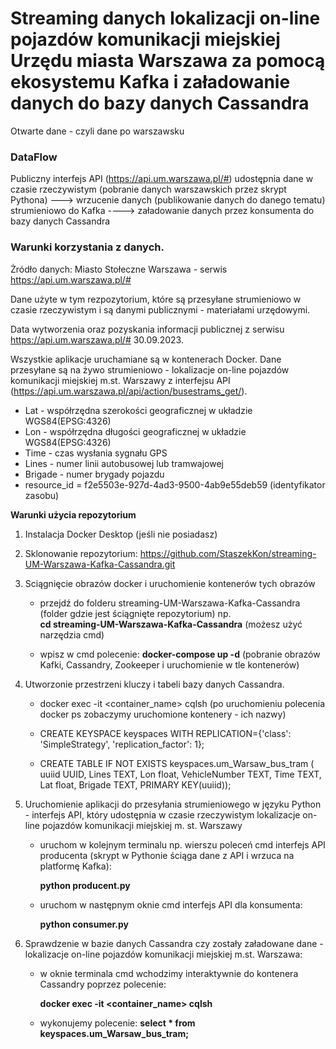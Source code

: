 # Streaming danych lokalizacji on-line pojazdów komunikacji miejskiej Urzędu miasta Warszawa za pomocą ekosystemu Kafka i załadowanie danych do bazy danych Cassandra
Otwarte dane - czyli dane po warszawsku

### DataFlow

Publiczny interfejs API (https://api.um.warszawa.pl/#) udostępnia dane  w czasie rzeczywistym (pobranie danych warszawskich przez skrypt Pythona) ---> wrzucenie danych (publikowanie danych do danego tematu) strumieniowo do  Kafka ----> załadowanie danych przez konsumenta do bazy danych Cassandra   



### Warunki korzystania z danych.
Żródło danych: Miasto Stołeczne Warszawa - serwis https://api.um.warszawa.pl/#

Dane użyte w tym rezpozytorium, które są przesyłane strumieniowo w czasie rzeczywistym i są danymi publicznymi - materiałami urzędowymi.

Data wytworzenia oraz pozyskania informacji publicznej z serwisu https://api.um.warszawa.pl/# 30.09.2023.

Wszystkie aplikacje uruchamiane są w kontenerach Docker. Dane przesyłane są na  żywo strumieniowo - lokalizacje on-line	pojazdów	komunikacji	miejskiej m.st. Warszawy  z interfejsu API (https://api.um.warszawa.pl/api/action/busestrams_get/).

+ Lat - współrzędna szerokości geograficznej w układzie WGS84(EPSG:4326)
+ Lon - współrzędna długości geograficznej w układzie WGS84(EPSG:4326)
+ Time - czas wysłania sygnału GPS
+ Lines - numer linii autobusowej lub tramwajowej
+ Brigade - numer brygady pojazdu
+ resource_id	=	f2e5503e-927d-4ad3-9500-4ab9e55deb59 (identyfikator zasobu)

**Warunki użycia repozytorium**

1) Instalacja Docker Desktop (jeśli nie posiadasz)
   
2) Sklonowanie repozytorium:
    https://github.com/StaszekKon/streaming-UM-Warszawa-Kafka-Cassandra.git

3) Sciągnięcie obrazów docker i uruchomienie kontenerów tych obrazów

     + przejdź  do folderu streaming-UM-Warszawa-Kafka-Cassandra (folder gdzie jest ściągnięte repozytorium)
   	  np. <br/>**cd streaming-UM-Warszawa-Kafka-Cassandra** (możesz użyć narzędzia cmd)
   
     + wpisz w cmd polecenie: **docker-compose up -d** (pobranie obrazów Kafki, Cassandry, Zookeeper i uruchomienie w tle kontenerów)
   
4) Utworzonie przestrzeni kluczy i tabeli bazy danych Cassandra.
   
   	+ docker exec -it <container_name> cqlsh (po uruchomieniu polecenia docker ps zobaczymy uruchomione kontenery - ich nazwy)
   
   	+ CREATE KEYSPACE keyspaces WITH REPLICATION={'class': 'SimpleStrategy', 'replication_factor': 1};

   	+  CREATE TABLE IF NOT EXISTS keyspaces.um_Warsaw_bus_tram (
        uuiid UUID,
        Lines TEXT,
        Lon float,
        VehicleNumber TEXT,
        Time TEXT,
        Lat float, 
        Brigade TEXT, 
        PRIMARY KEY(uuiid)); 
        
5)  Uruchomienie aplikacji do przesyłania strumieniowego w języku Python - interfejs API, który udostępnia w czasie rzeczywistym lokalizacje on-line pojazdów komunikacji miejskiej m. st. Warszawy
   
      + uruchom w kolejnym terminalu np. wierszu poleceń cmd interfejs API producenta (skrypt w Pythonie ściąga dane z API i wrzuca na platformę Kafka):

    	**python producent.py**
    
      + uruchom w następnym oknie cmd interfejs API dla konsumenta:

        **python consumer.py**
    
6) Sprawdzenie w bazie danych Cassandra czy zostały załadowane dane - lokalizacje on-line pojazdów komunikacji miejskiej m.st. Warszawa:
   
      +	 w oknie terminala cmd wchodzimy interaktywnie do  kontenera Cassandry poprzez polecenie:

      	 **docker exec -it <container_name> cqlsh**
 
      + wykonujemy polecenie: **select * from keyspaces.um_Warsaw_bus_tram;**
      
